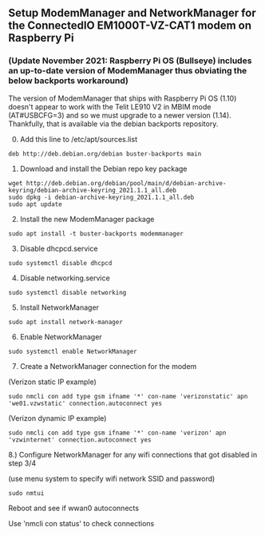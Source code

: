 ## Setup ModemManager and NetworkManager for the ConnectedIO EM1000T-VZ-CAT1 modem on Raspberry Pi

### (Update November 2021: Raspberry Pi OS (Bullseye) includes an up-to-date version of ModemManager thus obviating the below backports workaround)

The version of ModemManager that ships with Raspberry Pi OS (1.10) doesn't appear to work with the Telit LE910 V2
in MBIM mode (AT#USBCFG=3) and so we must upgrade to a newer version (1.14).  Thankfully, that is available via
the debian backports repository.

0. Add this line to /etc/apt/sources.list
```
deb http://deb.debian.org/debian buster-backports main
```

1. Download and install the Debian repo key package
```
wget http://deb.debian.org/debian/pool/main/d/debian-archive-keyring/debian-archive-keyring_2021.1.1_all.deb
sudo dpkg -i debian-archive-keyring_2021.1.1_all.deb
sudo apt update
```

2. Install the new ModemManager package
```
sudo apt install -t buster-backports modemmanager
```

3. Disable dhcpcd.service
```
sudo systemctl disable dhcpcd
```

4. Disable networking.service
```
sudo systemctl disable networking
```

5. Install NetworkManager
```
sudo apt install network-manager
```

6. Enable NetworkManager
```
sudo systemctl enable NetworkManager
```

7. Create a NetworkManager connection for the modem

(Verizon static IP example)
```
sudo nmcli con add type gsm ifname '*' con-name 'verizonstatic' apn 'we01.vzwstatic' connection.autoconnect yes
```

(Verizon dynamic IP example)
```
sudo nmcli con add type gsm ifname '*' con-name 'verizon' apn 'vzwinternet' connection.autoconnect yes
```

8.) Configure NetworkManager for any wifi connections that got disabled in step 3/4

(use menu system to specify wifi network SSID and password)
```
sudo nmtui
```

Reboot and see if wwan0 autoconnects

Use 'nmcli con status' to check connections
